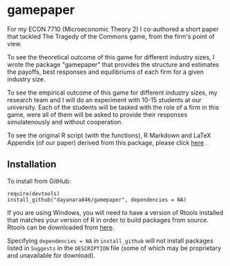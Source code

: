 # gamepaper
For my ECON 7710 (Microeconomic Theory 2) I co-authored a short paper that tackled The Tragedy of the Commons game, from the firm's point of view.

To see the theoretical outcome of this game for different industry sizes, I wrote the package "gamepaper" that provides the structure and estimates the payoffs, best responses and equilibriums of each firm for a given industry size. 

To see the empirical outcome of this game for different industry sizes, my research team and I will do an experiment with 10-15 students at our university. Each of the students will be tasked with the role of a firm in this game, were all of them will be asked to provide their responses simulatenously and without cooperation.

To see the original R script (with the functions), R Markdown and LaTeX Appendix (of our paper) derived from this package, please click [here](https://github.com/dayanara846/Industry-Size-Regulation-in-the-Commons) .


## Installation

To install from GitHub:
```
require(devtools)
install_github("dayanara846/gamepaper", dependencies = NA)
```

If you are using Windows, you will need to have a version of Rtools installed that matches your
version of R in order to build packages from source. Rtools can be downloaded from
[here](https://cran.r-project.org/bin/windows/Rtools/).

Specifying `dependencies = NA` in `install_github` will not install packages listed
in `Suggests` in the `DESCRIPTION` file (some of which may be proprietary and unavailable for download).
